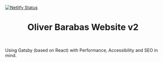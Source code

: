 [![Netlify Status](https://api.netlify.com/api/v1/badges/c16cdd16-7332-4710-98b3-086015298060/deploy-status)](https://app.netlify.com/sites/oliverbarabas/deploys)

<h1 align="center">
  Oliver Barabas Website v2
</h1>

<p>&nbsp;</p>

Using Gatsby (based on React) with Performance, Accessibility and SEO in mind.
